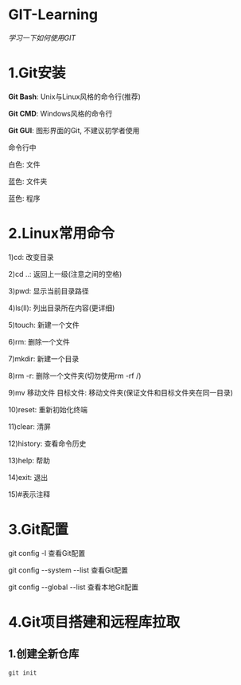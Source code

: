 # GIT-Learning

*学习一下如何使用GIT*


# 1.Git安装

**Git Bash**: Unix与Linux风格的命令行(推荐)

**Git CMD**: Windows风格的命令行

**Git GUI**: 图形界面的Git, 不建议初学者使用

命令行中

白色: 文件

蓝色: 文件夹

蓝色: 程序


# 2.Linux常用命令

1)cd: 改变目录

2)cd ..: 返回上一级(注意之间的空格)

3)pwd: 显示当前目录路径

4)ls(ll): 列出目录所在内容(更详细)

5)touch: 新建一个文件

6)rm: 删除一个文件

7)mkdir: 新建一个目录

8)rm -r: 删除一个文件夹(切勿使用rm -rf /)

9)mv 移动文件 目标文件: 移动文件夹(保证文件和目标文件夹在同一目录)

10)reset: 重新初始化终端

11)clear: 清屏

12)history: 查看命令历史

13)help: 帮助

14)exit: 退出

15)#表示注释


# 3.Git配置

git config -l 查看Git配置

git config --system --list 查看Git配置

git config --global --list  查看本地Git配置


# 4.Git项目搭建和远程库拉取

## 1.创建全新仓库

```git
git init
```

